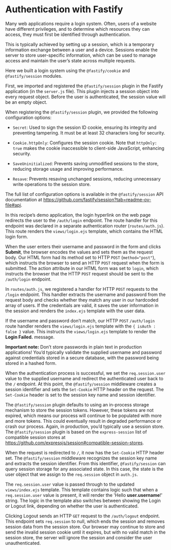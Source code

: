 # Authentication with Fastify

Many web applications require a login system. Often, users of a website have different privileges, and
to determine which resources they can access, they must first be identified through authentication.

This is typically achieved by setting up a session, which is a temporary information exchange between
a user and a device. Sessions enable the server to store user-specific information, which can be used
to manage access and maintain the user’s state across multiple requests.

Here we built a login system using the `@fastify/cookie` and `@fastify/session` modules.

First, we imported and registered the `@fastify/session` plugin in the Fastify application (in
the `server.js` file). This plugin injects a session object into every request object. Before the user
is authenticated, the session value will be an empty object.

When registering the `@fastify/session` plugin, we provided the following configuration options:

- `Secret`: Used to sign the session ID cookie, ensuring its integrity and preventing tampering.
  It must be at least 32 characters long for security.

- `Cookie.httpOnly`: Configures the session cookie. Note that `httpOnly: true` makes
  the cookie inaccessible to client-side JavaScript, enhancing security.

- `SaveUninitialized`: Prevents saving unmodified sessions to the store, reducing storage
  usage and improving performance.

- `Resave`: Prevents resaving unchanged sessions, reducing unnecessary write operations to
  the session store.

The full list of configuration options is available in the `@fastify/session` API documentation
at <https://github.com/fastify/session?tab=readme-ov-file#api>.

In this recipe’s demo application, the login hyperlink on the web page redirects the user to the
`/auth/login` endpoint. The route handler for this endpoint was declared in a separate authentication router
(`routes/auth.js`). This route renders the `views/login.ejs` template, which contains the
HTML login form.

When the user enters their username and password in the form and clicks **Submit**, the browser
encodes the values and sets them as the request body. Our HTML form had its method set to HTTP
`POST` (`method="post"`), which instructs the browser to send an HTTP `POST` request when the
form is submitted. The action attribute in our HTML form was set to `login`, which instructs the
browser that the HTTP `POST` request should be sent to the `/auth/login` endpoint.

In `routes/auth.js`, we registered a handler for HTTP `POST` requests to the `/login` endpoint.
This handler extracts the username and password from the request body and checks whether they
match any user in our hardcoded array of users. If the credentials are valid, it saves the user information
in the session and renders the `index.ejs` template with the user data.

If the username and password don’t match, our HTTP `POST` `/auth/login` route handler renders
the `views/login.ejs` template with the `{ isAuth : false }` value. This instructs the
`views/login.ejs` template to render the **Login Failed.** message.

**Important note:**
Don’t store passwords in plain text in production applications! You’d typically validate the
supplied username and password against credentials stored in a secure database, with the
password being stored in a hashed form.

When the authentication process is successful, we set the `req.session.user` value to the supplied
username and redirect the authenticated user back to the `/` endpoint. At this point, the
`@fastify/session` middleware creates a session identifier and sets the `Set-Cookie` HTTP header on the
request. The `Set-Cookie` header is set to the session key name and session identifier.

The `@fastify/session` plugin defaults to using an in-process storage mechanism to store the
session tokens. However, these tokens are not expired, which means our process will continue to be
populated with more and more tokens. This could eventually result in degraded performance or crash
our process. Again, in production, you’d typically use a session store. The `@fastify/session`
plugin is based on the `express-session` list of compatible session stores at
<https://github.com/expressjs/session#compatible-session-stores>.

When the request is redirected to `/`, it now has the `Set-Cookie` HTTP header set. The
`@fastify/session` middleware recognizes the session key name and extracts the session identifier. From this
identifier, `@fastify/session` can query session storage for any associated state. In this case, the
state is the user object that we assign to the `req.session` object in `auth.js`.

The `req.session.user` value is passed through to the updated `views/index.ejs` template.
This template contains logic such that when a `req.session.user` value is present, it will render
the 'Hello **user.username**!' string. The logic in the template also switches between showing the Login or
Logout link, depending on whether the user is authenticated.

Clicking Logout sends an HTTP `GET` request to the `/auth/logout` endpoint. This endpoint sets
`req.session` to null, which ends the session and removes session data from the session store. Our
browser may continue to store and send the invalid session cookie until it expires, but with no valid
match in the session store, the server will ignore the session and consider the user unauthenticated.
